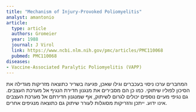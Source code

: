 ```yaml
---
title: "Mechanism of Injury-Provoked Poliomyelitis"
analyst: amantonio
article:
  type: article
  authors: Gromeier
  year: 1988
  journal: J Virol
  link: https://www.ncbi.nlm.nih.gov/pmc/articles/PMC110068
  pubmed: PMC110068
diseases:
- Vaccine-Associated Paralytic Poliomyelitis (VAPP)
---
```


המחברים ערכו ניסוי בעכברים וגילו שאכן, פגיעה בשריר כתוצאה מזריקות מגדילה את הסיכון לפוליו שיתוקי. כמו כן הם מסבירים את מנגנון חדירת הנגיף אל מערכת העצבים.
גם נגיפי מעיים נוספים יכולים לגרום לשיתוק, אף שמנגנון חדירתם אל מערכת העצבים אינו ידוע. ייתכן והזריקות מסוגלות לעורר שיתוק גם כתוצאה מנגיפים אחרים.
